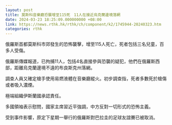 ```yaml
---
layout: post
title: 莫斯科音樂廳恐襲增至115死　11人在接近烏克蘭邊境落網
date: 2024-03-23 18:25:09.000000000 +08:00
link: https://news.rthk.hk/rthk/ch/component/k2/1745944-20240323.htm
categories: rthk
---
```


俄羅斯首都莫斯科市郊發生的恐怖襲擊，增至115人死亡，死者包括三名兒童，百多人受傷。

俄羅斯傳媒報道，已拘捕11人，包括4名直接參與恐襲的疑犯，他們在俄羅斯西部，距離烏克蘭邊境不遠的布良斯克州落網。

調查人員又確定槍手使用易燃液體在音樂廳縱火。初步調查指，死者多數死於槍傷或者吸入濃煙。

極端組織伊斯蘭國承認責任。

多國領袖表示慰問，國家主席習近平強調，中方反對一切形式的恐怖主義。

受到事件影響，原定下星期一舉行的俄羅斯對巴拉圭的足球友誼賽已被取消。
